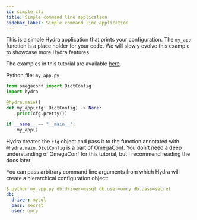 ```yaml
---
id: simple_cli
title: Simple command line application
sidebar_label: Simple command line application
---
```


This is a simple Hydra application that prints your configuration.
The `my_app` function is a place holder for your code.
We will slowly evolve this example to showcase more Hydra features.

The examples in this tutorial are available [here](https://github.com/facebookresearch/hydra/tree/master/examples/tutorial).

Python file: `my_app.py`
```python
from omegaconf import DictConfig
import hydra

@hydra.main()
def my_app(cfg: DictConfig) -> None:
    print(cfg.pretty())

if __name__ == "__main__":
    my_app()
```
Hydra creates the `cfg` object and pass it to the function annotated with `@hydra.main`.
`DictConfig` is a part of <a class="external" href="https://omegaconf.readthedocs.io/en/latest/usage.html#access-and-manipulation" target="_blank">OmegaConf</a>.
You don't need a deep understanding of OmegaConf for this tutorial, but I recommend reading the docs later.

You can pass arbitrary command line arguments from which Hydra will create a hierarchical configuration object:
```yaml
$ python my_app.py db.driver=mysql db.user=omry db.pass=secret
db:
  driver: mysql
  pass: secret
  user: omry
```
